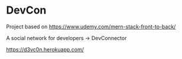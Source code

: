 # DevCon

Project based on https://www.udemy.com/mern-stack-front-to-back/

A social network for developers -> DevConnector

https://d3vc0n.herokuapp.com/